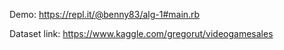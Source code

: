 Demo: https://repl.it/@benny83/alg-1#main.rb

Dataset link: https://www.kaggle.com/gregorut/videogamesales
